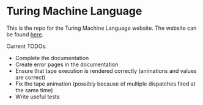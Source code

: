 # Turing Machine Language

This is the repo for the Turing Machine Language website. The website can be found [here](https://pete-g00.github.io/website-tml/).

Current TODOs:

- Complete the documentation
- Create error pages in the documentation
- Ensure that tape execution is rendered correctly (animations and values are correct)
- Fix the tape animation (possibly because of multiple dispatches fired at the same time)
- Write useful tests
